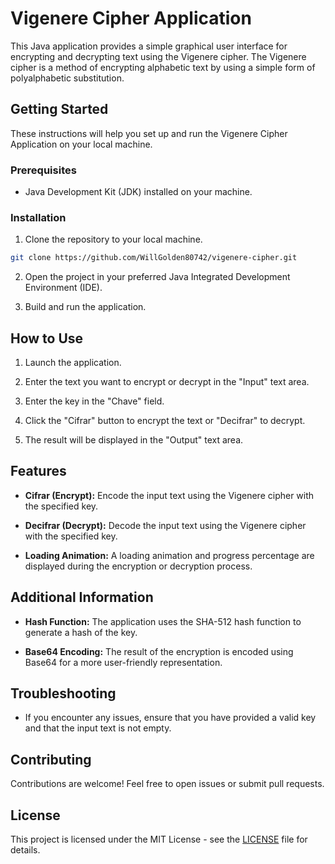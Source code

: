 # Vigenere Cipher Application

This Java application provides a simple graphical user interface for encrypting and decrypting text using the Vigenere cipher. The Vigenere cipher is a method of encrypting alphabetic text by using a simple form of polyalphabetic substitution.

## Getting Started

These instructions will help you set up and run the Vigenere Cipher Application on your local machine.

### Prerequisites

- Java Development Kit (JDK) installed on your machine.

### Installation

1. Clone the repository to your local machine.

```bash
git clone https://github.com/WillGolden80742/vigenere-cipher.git
```

2. Open the project in your preferred Java Integrated Development Environment (IDE).

3. Build and run the application.

## How to Use

1. Launch the application.

2. Enter the text you want to encrypt or decrypt in the "Input" text area.

3. Enter the key in the "Chave" field.

4. Click the "Cifrar" button to encrypt the text or "Decifrar" to decrypt.

5. The result will be displayed in the "Output" text area.

## Features

- **Cifrar (Encrypt):** Encode the input text using the Vigenere cipher with the specified key.

- **Decifrar (Decrypt):** Decode the input text using the Vigenere cipher with the specified key.

- **Loading Animation:** A loading animation and progress percentage are displayed during the encryption or decryption process.

## Additional Information

- **Hash Function:** The application uses the SHA-512 hash function to generate a hash of the key.

- **Base64 Encoding:** The result of the encryption is encoded using Base64 for a more user-friendly representation.

## Troubleshooting

- If you encounter any issues, ensure that you have provided a valid key and that the input text is not empty.

## Contributing

Contributions are welcome! Feel free to open issues or submit pull requests.

## License

This project is licensed under the MIT License - see the [LICENSE](LICENSE) file for details.
